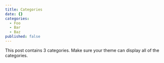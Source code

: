 ```yaml
---
title: Categories
date: {}
categories:
  - Foo
  - Bar
  - Baz
published: false
---
```


This post contains 3 categories. Make sure your theme can display all of the categories.

